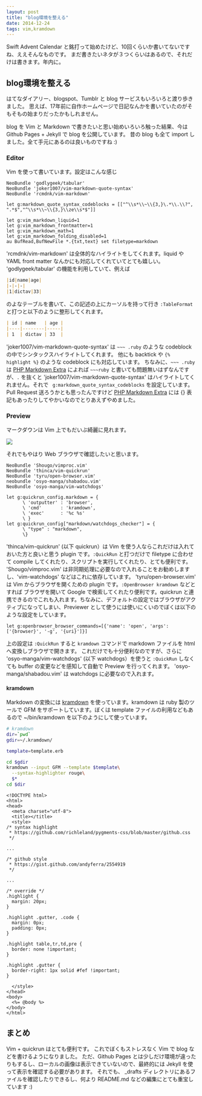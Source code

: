 ```yaml
---
layout: post
title: "blog環境を整える"
date: 2014-12-24
tags: vim,kramdown
---
```


Swift Advent Calendar と銘打って始めたけど、10回くらいか書いてないですね、ええそんなものです。
まだ書きたいネタが３つくらいはあるので、それだけは書きます。年内に。

blog環境を整える
---------------

はてなダイアリー、blogspot、Tumblr と blog サービスもいろいろと渡り歩きました。 思えば、17年前に自作ホームページで日記なんかを書いていたのがそもそもの始まりだったかもしれません。 

blog を Vim と Markdown で書きたいと思い始めいろいろ触った結果、今は Github Pages + Jekyll で blog を公開しています。
昔の blog も全て import しました。全て手元にあるのは良いものですね :)

### Editor

Vim を使って書いています。設定はこんな感じ

~~~vim
NeoBundle 'godlygeek/tabular'
NeoBundle 'joker1007/vim-markdown-quote-syntax'
NeoBundle 'rcmdnk/vim-markdown'

let g:markdown_quote_syntax_codeblocks = [["^\\s*\\~\\{3,}\.*\\.\\?", ".*$","^\\s*\\~\\{3,}\\ze\\s*$"]]

let g:vim_markdown_liquid=1
let g:vim_markdown_frontmatter=1
let g:vim_markdown_math=1
let g:vim_markdown_folding_disabled=1
au BufRead,BufNewFile *.{txt,text} set filetype=markdown

~~~

'rcmdnk/vim-markdown' は全体的なハイライトをしてくれます。liquid や YAML front matter なんかにも対応してくれていてとても嬉しい。 'godlygeek/tabular' の機能を利用していて、例えば

~~~markdown
|id|name|age|
|-|-|-|
|1|dictav|33|
~~~

のよなテーブルを書いて、この記述の上にカーソルを持って行き `:TableFormat` と打つと以下のように整形してくれます。

~~~markdown
| id | name   | age |
|----|--------|-----|
| 1  | dictav | 33  |
~~~

'joker1007/vim-markdown-quote-syntax' は `~~~ .ruby` のような codeblock の中でシンタックスハイライトしてくれます。 他にも backtick や `{% highlight %}` のような codeblock にも対応しています。
ちなみに、`~~~ .ruby` は [PHP Markdown Extra](https://michelf.ca/projects/php-markdown/extra/#fenced-code-blocks) によれば `~~~ruby` と書いても問題無いはずなんですが、`.` を抜くと 'joker1007/vim-markdown-quote-syntax' はハイライトしてくれません。それで ` g:markdown_quote_syntax_codeblocks` を設定しています。
Pull Request 送ろうかとも思ったんですけど [PHP Markdown Extra](https://michelf.ca/projects/php-markdown/extra/#fenced-code-blocks) には {} 表記もあったりしてやかいなのでとりあえずやめました。


### Preview

マークダウンは Vim 上でもだいぶ綺麗に見れます。

![](images/vim-markdown-screen.png)

それでもやはり Web ブラウザで確認したいと思います。

~~~vim
NeoBundle 'Shougo/vimproc.vim'
NeoBundle 'thinca/vim-quickrun'
NeoBundle 'tyru/open-browser.vim'
neobundle 'osyo-manga/shabadou.vim'
NeoBundle 'osyo-manga/vim-watchdogs'

let g:quickrun_config.markdown = {
      \ 'outputter' : 'browser',
      \ 'cmd'       : 'kramdown',
      \ 'exec'      : '%c %s'
      \ }
let g:quickrun_config["markdown/watchdogs_checker"] = {
      \ "type" : "markdown",
      \}
~~~

'thinca/vim-quickrun' (以下 quickrun）は Vim を使う人ならこれだけは入れておいた方と良いと思う plugin です。`:QuickRun` と打つだけで filetype に合わせて compile してくれたり、スクリプトを実行してくれたり、とても便利です。
'Shougo/vimproc.vim' は非同期処理に必要なので入れることをお勧めしますし、'vim-watchdogs' などはこれに依存しています。
'tyru/open-browser.vim' は Vim からブラウザを開くための plugin です。`:OpenBrowser kramdown` などとすれば ブラウザを開いて Google で検索してくれたり便利です。quickrun と連携できるのでこれも入れます。ちなみに、デフォルトの設定ではブラウザがアクティブになってしまい、Previewer として使うには使いにくいのでぼくは以下のような設定をしています。

```vim
let g:openbrowser_browser_commands=[{'name': 'open', 'args': ['{browser}', '-g', '{uri}']}]
```

上の設定は `:QuickRun` すると `kramdown` コマンドで markdown ファイルを html へ変換しブラウザで開きます。
これだけでも十分便利なのですが、さらに 
'osyo-manga/vim-watchdogs' (以下 watchdogs）を使うと `:QuickRun` しなくても buffer の変更などを感知して自動で Preview を行ってくれます。
'osyo-manga/shabadou.vim' は watchdogs に必要なので入れます。

#### kramdown

Markdown の変換には [kramdown](http://kramdown.gettalong.org) を使っています。kramdown は ruby 製のツールで GFM をサポートしています。ぼくは template ファイルの利用などもあるので ~/bin/kramdown を以下のようにして使っています。

```sh
# kramdown
dir=`pwd`
gdir=~/.kramdown/

template=template.erb

cd $gdir
kramdown --input GFM --template $template\
  --syntax-highlighter rouge\
  $*
cd $dir
```

```erb
<!DOCTYPE html>
<html>
<head>
  <meta charset="utf-8">
  <title></title>
  <style>
/* syntax highlight
 * https://github.com/richleland/pygments-css/blob/master/github.css
 */

...

/* github style
 * https://gist.github.com/andyferra/2554919
 */

...

/* override */
.highlight {
  margin: 20px;
}

.highlight .gutter, .code {
  margin: 0px;
  padding: 0px;
}

.highlight table,tr,td,pre {
  border: none !important;
}

.highlight .gutter {
  border-right: 1px solid #fef !important;
}

  </style>
</head>
<body>
  <%= @body %>
</body>
</html>

```

## まとめ

Vim + quickrun はとても便利です。
これでぼくもストレスなく Vim で blog などを書けるようになりました。
ただ、Github Pages とは少しだけ環境が違ったりもするし、ローカルの画像は表示できていないので、最終的には Jekyll を使って表示を確認する必要があります。
それでも、 _drafts ディレクトリにあるファイルを確認したりできるし、何より README.md などの編集にとても重宝しています :)
